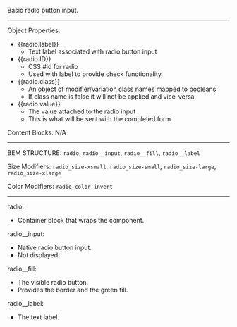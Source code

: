 Basic radio button input.

--- 
Object Properties: 
* {{radio.label}} 
  * Text label associated with radio button input
* {{radio.ID}}
  * CSS #id for radio 
  * Used with label to provide check functionality 
* {{radio.class}}
  * An object of modifier/variation class names mapped to booleans
  * If class name is false it will not be applied and vice-versa
* {{radio.value}}
  * The value attached to the radio input 
  * This is what will be sent with the completed form

Content Blocks: N/A

--- 
BEM STRUCTURE: `radio`, `radio__input`, `radio__fill`, `radio__label`

Size Modifiers: `radio_size-xsmall`, `radio_size-small`, `radio_size-large`, `radio_size-xlarge` 

Color Modifiers: `radio_color-invert`

---

radio:
  * Container block that wraps the component.

radio__input:
  * Native radio button input. 
  * Not displayed.

radio__fill:
  * The visible radio button. 
  * Provides the border and the green fill.

radio__label:
  * The text label. 

